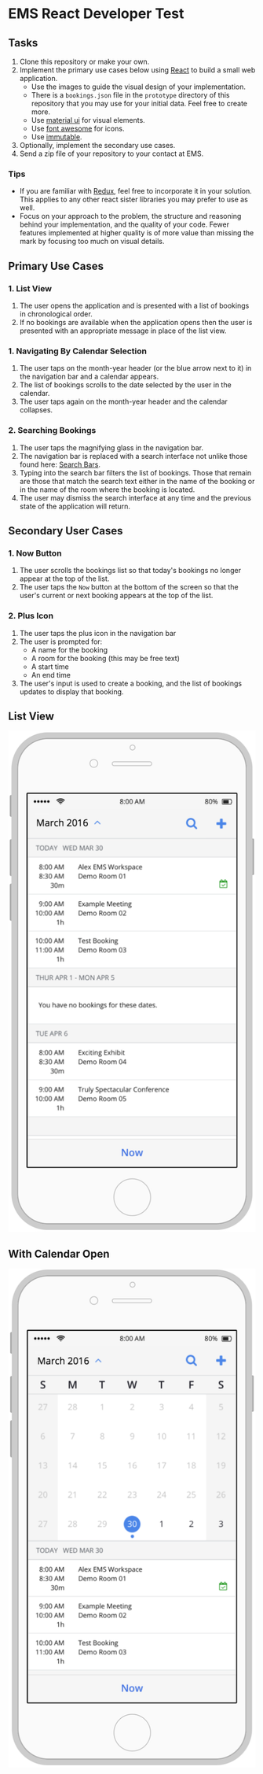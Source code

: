 
# EMS React Developer Test

## Tasks

1. Clone this repository or make your own.
1. Implement the primary use cases below using [React](https://facebook.github.io/react/) to build a small web application.
    - Use the images to guide the visual design of your implementation.
    - There is a `bookings.json` file in the `prototype` directory of this repository that you may use for your initial data.  Feel free to create more.
    - Use [material ui](http://www.material-ui.com/#/) for visual elements.
    - Use [font awesome](http://fontawesome.io/) for icons.
    - Use [immutable](https://facebook.github.io/immutable-js/).
1. Optionally, implement the secondary use cases.
1. Send a zip file of your repository to your contact at EMS.

### Tips

- If you are familiar with [Redux](http://redux.js.org/), feel free to incorporate it in your solution.  This applies to any other react sister libraries you may prefer to use as well.
- Focus on your approach to the problem, the structure and reasoning behind your implementation, and the quality of your code.  Fewer features implemented at higher quality is of more value than missing the mark by focusing too much on visual details.

## Primary Use Cases

### 1. List View
1. The user opens the application and is presented with a list of bookings in chronological order.
1. If no bookings are available when the application opens then the user is presented with an appropriate message in place of the list view.

### 1. Navigating By Calendar Selection

1. The user taps on the month-year header (or the blue arrow next to it) in the navigation bar and a calendar appears.
1. The list of bookings scrolls to the date selected by the user in the calendar.
1. The user taps again on the month-year header and the calendar collapses. 

### 2. Searching Bookings

1. The user taps the magnifying glass in the navigation bar.
1. The navigation bar is replaced with a search interface not unlike those found here: [Search Bars](https://developer.apple.com/ios/human-interface-guidelines/ui-bars/search-bars/).
1. Typing into the search bar filters the list of bookings.  Those that remain are those that match the search text either in the name of the booking or in the name of the room where the booking is located.
1. The user may dismiss the search interface at any time and the previous state of the application will return.

## Secondary User Cases

### 1. Now Button

1. The user scrolls the bookings list so that today's bookings no longer appear at the top of the list.
1. The user taps the `Now` button at the bottom of the screen so that the user's current or next booking appears at the top of the list.

### 2. Plus Icon

1. The user taps the plus icon in the navigation bar
2. The user is prompted for:
    - A name for the booking
    - A room for the booking (this may be free text)
    - A start time
    - An end time
3. The user's input is used to create a booking, and the list of bookings updates to display that booking.

## List View

![ListView](prototype/ss.png)

## With Calendar Open

![CalendarView](prototype/calendar.png)
